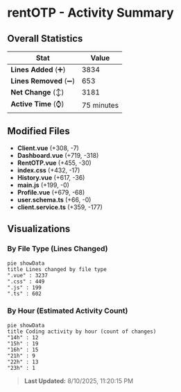 # rentOTP - Activity Summary 

## Overall Statistics

| Stat                   | Value                                                             |
| ---------------------- | ----------------------------------------------------------------- |
| **Lines Added** (➕)   | 3834                                          |
| **Lines Removed** (➖) | 653                                        |
| **Net Change** (↕)    | 3181                |
| **Active Time** (⌚)   | 75 minutes |


## Modified Files
- **Client.vue** (+308, -7)
- **Dashboard.vue** (+719, -318)
- **RentOTP.vue** (+455, -30)
- **index.css** (+432, -17)
- **History.vue** (+617, -36)
- **main.js** (+199, -0)
- **Profile.vue** (+679, -68)
- **user.schema.ts** (+66, -0)
- **client.service.ts** (+359, -177)

## Visualizations

### By File Type (Lines Changed)

```mermaid
pie showData
title Lines changed by file type
".vue" : 3237
".css" : 449
".js" : 199
".ts" : 602
```

### By Hour (Estimated Activity Count)

```mermaid
pie showData
title Coding activity by hour (count of changes)
"14h" : 12
"15h" : 19
"16h" : 15
"21h" : 9
"22h" : 13
"23h" : 1
```


> **Last Updated:** 8/10/2025, 11:20:15 PM